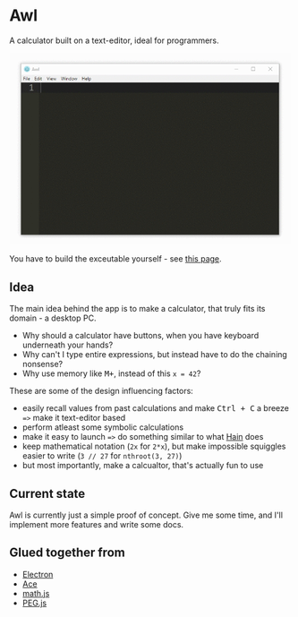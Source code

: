 Awl
===

A calculator built on a text-editor, ideal for programmers.

<p align="center"> <img src="docs/images/demo.gif" width="700"/> </p>

You have to build the exceutable yourself - see [this page](docs/workflow.md).

Idea
----

The main idea behind the app is to make a calculator, that truly fits its domain - a desktop PC.

- Why should a calculator have buttons, when you have keyboard underneath your hands?
- Why can't I type entire expressions, but instead have to do the chaining nonsense?
- Why use memory like <kbd>M+</kbd>, instead of this `x = 42`?

These are some of the design influencing factors:

- easily recall values from past calculations and make <kbd>Ctrl + C</kbd> a breeze `=>` make it text-editor based
- perform atleast some symbolic calculations
- make it easy to launch `=>` do something similar to what [Hain](https://github.com/hainproject/hain) does
- keep mathematical notation (`2x` for `2*x`), but make impossible squiggles easier to write (`3 // 27` for `nthroot(3, 27)`)
- but most importantly, make a calcualtor, that's actually fun to use

Current state
-------------

Awl is currently just a simple proof of concept. Give me some time, and I'll implement more features and write some docs.

Glued together from
-------------------

- [Electron](https://electron.atom.io/)
- [Ace](https://ace.c9.io/)
- [math.js](http://mathjs.org/)
- [PEG.js](https://pegjs.org/)